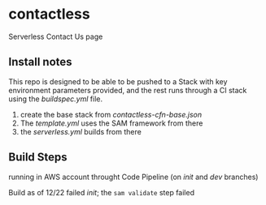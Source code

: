 # contactless
Serverless Contact Us page


## Install notes

This repo is designed to be able to be pushed to a Stack with key environment parameters provided, and the rest runs through a CI stack using the *buildspec.yml* file.

1. create the base stack from *contactless-cfn-base.json*
2. The *template.yml* uses the SAM framework from there
2. the *serverless.yml* builds from there


## Build Steps



running in AWS account throught Code Pipeline (on *init* and *dev* branches)

Build as of 12/22 failed *init*;  the `sam validate` step failed
